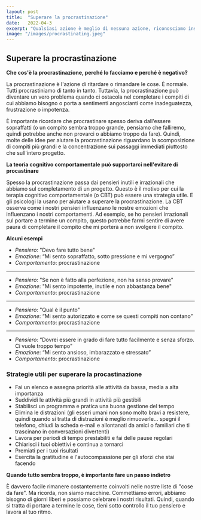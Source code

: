 ```yaml
---
layout: post
title:  "Superare la procrastinazione"
date:   2022-04-3
excerpt: "Qualsiasi azione è meglio di nessuna azione, riconosciamo insieme quando possiamo realmente agire ed evitare di procastinasre."
image: "/images/procrastinating.jpeg"
---
```


## Superare la procrastinazione

**Che cos'è la procrastinazione, perché lo facciamo e perché è negativo?**


La procrastinazione è l'azione di ritardare o rimandare le cose. È normale. Tutti procrastiniamo di tanto in tanto. Tuttavia, la procrastinazione può diventare un vero problema 
quando ci ostacola nel completare i compiti di cui abbiamo bisogno o porta a sentimenti angoscianti come inadeguatezza, frustrazione o impotenza.

È importante ricordare che procrastinare spesso deriva dall'essere sopraffatti (o un compito sembra troppo grande, pensiamo che falliremo, quindi potrebbe anche non provarci o abbiamo troppo da fare).
Quindi, molte delle idee per aiutare la procrastinazione riguardano la scomposizione di compiti più grandi e la concentrazione sui passaggi immediati piuttosto che sull'intero progetto. 

**La teoria cognitivo comportamentale può supportarci nell'evitare di procastinare**

Spesso la procrastinazione passa dai pensieri inutili e irrazionali che abbiamo sul completamento di un progetto. 
Questo è il motivo per cui la terapia cognitivo comportamentale (o CBT) può essere una strategia utile.
E gli psicologi la usano per aiutare a superare la procrastinazione. 
La CBT osserva come i nostri pensieri influenzano le nostre emozioni che influenzano i nostri comportamenti. 
Ad esempio, se ho pensieri irrazionali sul portare a termine un compito, questo potrebbe farmi sentire di avere paura di completare il compito che mi porterà a non svolgere il compito.

**Alcuni esempi**

- _Pensiero_: "Devo fare tutto bene"
- _Emozione_: “Mi sento sopraffatto, sotto pressione e mi vergogno”
- _Comportamento_: procrastinazione
---------------------------
- _Pensiero_: "Se non è fatto alla perfezione, non ha senso provare"
- _Emozione_: "Mi sento impotente, inutile e non abbastanza bene"
- _Comportamento_: procrastinazione
----------------------------
- _Pensiero_: "Qual è il punto"
- _Emozione_: “Mi sento autorizzato e come se questi compiti non contano”
- _Comportamento_: procrastinazione
--------------------------------
- _Pensiero_: “Dovrei essere in grado di fare tutto facilmente e senza sforzo. Ci vuole troppo tempo"
- _Emozione_: “Mi sento ansioso, imbarazzato e stressato”
- _Comportamento_: procrastinazione

### Strategie utili per superare la procastinazione

- Fai un elenco e assegna priorità alle attività da bassa, media a alta importanza
- Suddividi le attività più grandi in attività più gestibili
- Stabilisci un programma e pratica una buona gestione del tempo
- Elimina le distrazioni (gli esseri umani non sono molto bravi a resistere, quindi quando si tratta di distrazioni è meglio rimuoverle... spegni il telefono, chiudi la scheda e-mail e allontanati da amici o familiari che ti trascinano in conversazioni divertenti)
- Lavora per periodi di tempo prestabiliti e fai delle pause regolari
- Chiarisci i tuoi obiettivi e continua a tornarci
- Premiati per i tuoi risultati
- Esercita la gratitudine e l'autocompassione per gli sforzi che stai facendo

**Quando tutto sembra troppo, è importante fare un passo indietro**

È davvero facile rimanere costantemente coinvolti nelle nostre liste di "cose ​​da fare". Ma ricorda, non siamo macchine. Commettiamo errori, abbiamo bisogno di giorni liberi e possiamo celebrare i nostri risultati. Quindi, quando si tratta di portare a termine le cose, tieni sotto controllo il tuo pensiero e lavora al tuo ritmo.